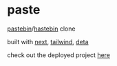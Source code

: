 # paste
[pastebin](https://pastebin.com)/[hastebin](https://hastebin.com) clone

built with [next](https://nextjs.org), [tailwind](https://tailwindcss.com), [deta](https://www.deta.sh)

check out the deployed project [here](https://paste.cnnd.dev)
